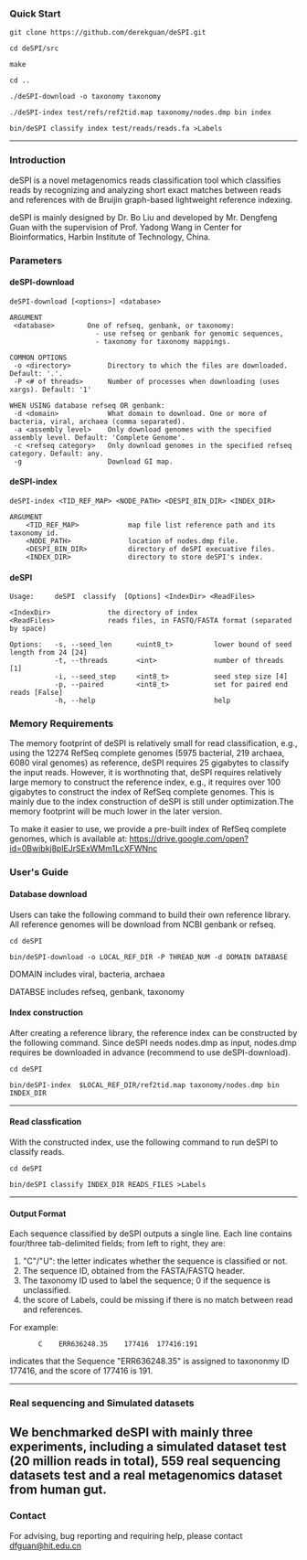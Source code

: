 ### Quick Start 

```
git clone https://github.com/derekguan/deSPI.git

cd deSPI/src

make

cd ..

./deSPI-download -o taxonomy taxonomy  

./deSPI-index test/refs/ref2tid.map taxonomy/nodes.dmp bin index

bin/deSPI classify index test/reads/reads.fa >Labels
```

---

### Introduction

deSPI is a novel metagenomics reads classification tool which classifies reads by recognizing and analyzing short exact matches between reads and references with de Bruijin graph-based lightweight reference indexing.
 
deSPI is mainly designed by Dr. Bo Liu and developed by Mr. Dengfeng Guan with the supervision of Prof. Yadong Wang in Center for Bioinformatics, Harbin Institute of Technology, China.

### Parameters
#### deSPI-download
```
deSPI-download [<options>] <database>

ARGUMENT
 <database>        One of refseq, genbank, or taxonomy:
                     - use refseq or genbank for genomic sequences,
                     - taxonomy for taxonomy mappings.

COMMON OPTIONS
 -o <directory>         Directory to which the files are downloaded. Default: '.'.
 -P <# of threads>      Number of processes when downloading (uses xargs). Default: '1'

WHEN USING database refseq OR genbank:
 -d <domain>            What domain to download. One or more of bacteria, viral, archaea (comma separated).
 -a <assembly level>    Only download genomes with the specified assembly level. Default: 'Complete Genome'.
 -c <refseq category>   Only download genomes in the specified refseq category. Default: any.
 -g                     Download GI map.
```
#### deSPI-index
```
deSPI-index <TID_REF_MAP> <NODE_PATH> <DESPI_BIN_DIR> <INDEX_DIR>

ARGUMENT
    <TID_REF_MAP>            map file list reference path and its taxonomy id.
    <NODE_PATH>              location of nodes.dmp file.
    <DESPI_BIN_DIR>          directory of deSPI execuative files.
    <INDEX_DIR>              directory to store deSPI's index.
``` 
#### deSPI 
```
Usage:     deSPI  classify  [Options] <IndexDir> <ReadFiles>

<IndexDir>              the directory of index
<ReadFiles>             reads files, in FASTQ/FASTA format (separated by space)

Options:   -s, --seed_len      <uint8_t>          lower bound of seed length from 24 [24]
           -t, --threads       <int>              number of threads [1]
           -i, --seed_step     <int8_t>           seed step size [4]
           -p, --paired        <int8_t>           set for paired end reads [False]
           -h, --help                             help

```

### Memory Requirements

The memory footprint of deSPI is relatively small for read classification, e.g., using the 12274 RefSeq complete genomes (5975 bacterial, 219 archaea, 6080 viral genomes) as reference, deSPI requires 25 gigabytes to classify the input reads. However, it is worthnoting that, deSPI requires relatively large memory to construct the reference index, e.g., it requires over 100 gigabytes to construct the index of RefSeq complete genomes. This is mainly due to the index construction of deSPI is still under optimization.The memory footprint will be much lower in the later version.

To make it easier to use, we provide a pre-built index of  RefSeq complete genomes, which is available at:
https://drive.google.com/open?id=0Bwibkj8plEJrSExWMm1LcXFWNnc
### User's Guide

#### Database download
Users can take the following command to build their own reference library. All reference genomes will be download from NCBI genbank or refseq.

```
cd deSPI

bin/deSPI-download -o LOCAL_REF_DIR -P THREAD_NUM -d DOMAIN DATABASE 

```
DOMAIN includes viral, bacteria, archaea

DATABSE includes refseq, genbank, taxonomy



#### Index construction
After creating a reference library, the reference index can be constructed by the following command. Since deSPI needs nodes.dmp as input, nodes.dmp requires be downloaded in advance (recommend to use deSPI-download).
```
cd deSPI

bin/deSPI-index  $LOCAL_REF_DIR/ref2tid.map taxonomy/nodes.dmp bin INDEX_DIR

```
---

#### Read classfication
With the constructed index, use the following command to run deSPI to classify reads.

```
cd deSPI

bin/deSPI classify INDEX_DIR READS_FILES >Labels

```
---

#### Output Format
Each sequence classified by deSPI outputs a single line. Each line contains four/three tab-delimited fields; from left to right, they are:
1. "C"/"U": the letter indicates whether the sequence is classified or not.
2. The sequence ID, obtained from the FASTA/FASTQ header.
3. The taxonomy ID used to label the sequence; 0 if the sequence is unclassified.
4. the score of Labels, could be missing if there is no match between read and references.

For example:

           C	ERR636248.35	177416	177416:191           
indicates that the Sequence "ERR636248.35" is assigned to taxononmy ID 177416, and the score of 177416 is 191.

---

### Real sequencing and Simulated datasets
We benchmarked deSPI with mainly three experiments, including a simulated dataset test (20 million reads in total), 559 real sequencing datasets test and a real metagenomics dataset from human gut. 
---

### Contact
For advising, bug reporting and requiring help, please contact dfguan@hit.edu.cn 
